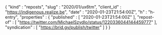 {
  "kind" : "reposts",
  "slug" : "2020/01/ux6tm",
  "client_id" : "https://indigenous.realize.be",
  "date" : "2020-01-23T21:54:00Z",
  "h" : "h-entry",
  "properties" : {
    "published" : [ "2020-01-23T21:54:00Z" ],
    "repost-of" : [ "https://twitter.com/MichaelSzydlo/status/1220336044144459777" ],
    "syndication" : [ "https://brid.gy/publish/twitter" ]
  }
}
